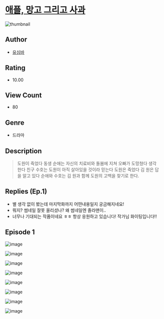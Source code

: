 # [애플, 망고 그리고 사과](https://comic.naver.com/challenge/list?titleId=810420)
![thumbnail](https://image-comic.pstatic.net/user_contents_data/challenge_comic/2023/05/23/366585/upload_3846697738496730210_480x623.jpeg)

## Author
- [유심바](https://comic.naver.com/artistTitle?id=366585)

## Rating
- 10.00

## View Count
- 80

## Genre
- 드라마

## Description
> 도원이 죽었다 동생 순애는 자신의 치료비와 돌봄에 지쳐 오빠가 도망쳤다 생각한다 친구 수호는 도원이 아직 살아있을 것이라 믿는다 도원은 죽었다 김 원은 답을 알고 있다 순애와 수호는 김 원과 함께 도원의 고백을 찾기로 한다.

## Replies (Ep.1)
- 별 생각 없이 봤는데 마지막화까지 어떤내용일지 궁금해지네요!
- 뭐지? 썸네일 잘못 올리셨나? 왜 썸네일엔 졸라맨이..
- 너무나 기대되는 작품이네요 ㅎㅎ 항상 응원하고 있습니다! 작가님 화이팅입니다!!

## Episode 1
![image](https://image-comic.pstatic.net/user_contents_data/challenge_comic/2023/05/23/366585/upload_3979273546985792305.jpeg)

![image](https://image-comic.pstatic.net/user_contents_data/challenge_comic/2023/05/23/366585/upload_3544386118033551461.jpeg)

![image](https://image-comic.pstatic.net/user_contents_data/challenge_comic/2023/05/23/366585/upload_3559587738148692533.jpeg)

![image](https://image-comic.pstatic.net/user_contents_data/challenge_comic/2023/05/23/366585/upload_7005411035191916898.jpeg)

![image](https://image-comic.pstatic.net/user_contents_data/challenge_comic/2023/05/23/366585/upload_3474862687863781475.jpeg)

![image](https://image-comic.pstatic.net/user_contents_data/challenge_comic/2023/05/23/366585/upload_3689352311616976435.jpeg)

![image](https://image-comic.pstatic.net/user_contents_data/challenge_comic/2023/05/23/366585/upload_3979040451245205040.jpeg)

![image](https://image-comic.pstatic.net/user_contents_data/challenge_comic/2023/05/23/366585/upload_3486970509821752422.jpeg)
